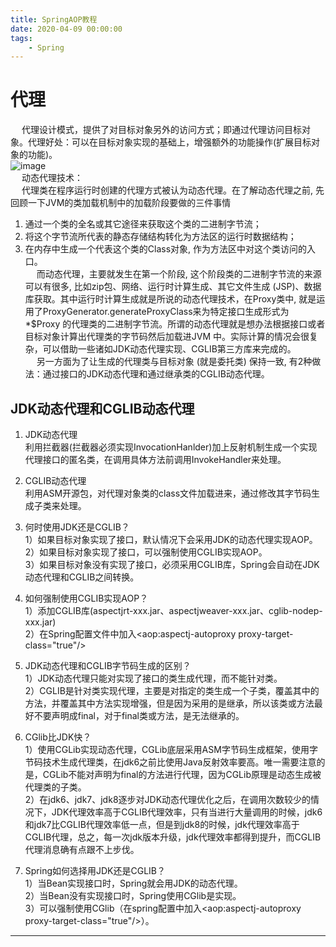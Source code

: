 ```yaml
---
title: SpringAOP教程  
date: 2020-04-09 00:00:00
tags:
    - Spring
---
```


# 代理  
&emsp; 代理设计模式，提供了对目标对象另外的访问方式；即通过代理访问目标对象。代理好处：可以在目标对象实现的基础上，增强额外的功能操作(扩展目标对象的功能)。  
![image](https://gitee.com/wt1814/pic-host/raw/master/images/SSM/AOP/AOP-1.png)  
&emsp; 动态代理技术：  
&emsp; 代理类在程序运行时创建的代理方式被认为动态代理。在了解动态代理之前, 先回顾一下JVM的类加载机制中的加载阶段要做的三件事情  
1. 通过一个类的全名或其它途径来获取这个类的二进制字节流；  
2. 将这个字节流所代表的静态存储结构转化为方法区的运行时数据结构；  
3. 在内存中生成一个代表这个类的Class对象, 作为方法区中对这个类访问的入口。  
&emsp; 而动态代理，主要就发生在第一个阶段, 这个阶段类的二进制字节流的来源可以有很多, 比如zip包、网络、运行时计算生成、其它文件生成 (JSP)、数据库获取。其中运行时计算生成就是所说的动态代理技术，在Proxy类中, 就是运用了ProxyGenerator.generateProxyClass来为特定接口生成形式为 *$Proxy 的代理类的二进制字节流。所谓的动态代理就是想办法根据接口或者目标对象计算出代理类的字节码然后加载进JVM 中。实际计算的情况会很复杂，可以借助一些诸如JDK动态代理实现、CGLIB第三方库来完成的。  
&emsp; 另一方面为了让生成的代理类与目标对象 (就是委托类) 保持一致, 有2种做法：通过接口的JDK动态代理和通过继承类的CGLIB动态代理。  

## JDK动态代理和CGLIB动态代理  
  
1. JDK动态代理  
利用拦截器(拦截器必须实现InvocationHanlder)加上反射机制生成一个实现代理接口的匿名类，在调用具体方法前调用InvokeHandler来处理。  

2. CGLIB动态代理  
利用ASM开源包，对代理对象类的class文件加载进来，通过修改其字节码生成子类来处理。  

3. 何时使用JDK还是CGLIB？  
1）如果目标对象实现了接口，默认情况下会采用JDK的动态代理实现AOP。  
2）如果目标对象实现了接口，可以强制使用CGLIB实现AOP。  
3）如果目标对象没有实现了接口，必须采用CGLIB库，Spring会自动在JDK动态代理和CGLIB之间转换。  

4. 如何强制使用CGLIB实现AOP？  
1）添加CGLIB库(aspectjrt-xxx.jar、aspectjweaver-xxx.jar、cglib-nodep-xxx.jar)  
2）在Spring配置文件中加入<aop:aspectj-autoproxy proxy-target-class="true"/>  

5. JDK动态代理和CGLIB字节码生成的区别？   
1）JDK动态代理只能对实现了接口的类生成代理，而不能针对类。  
2）CGLIB是针对类实现代理，主要是对指定的类生成一个子类，覆盖其中的方法，并覆盖其中方法实现增强，但是因为采用的是继承，所以该类或方法最好不要声明成final，对于final类或方法，是无法继承的。  

6. CGlib比JDK快？  
1）使用CGLib实现动态代理，CGLib底层采用ASM字节码生成框架，使用字节码技术生成代理类，在jdk6之前比使用Java反射效率要高。唯一需要注意的是，CGLib不能对声明为final的方法进行代理，因为CGLib原理是动态生成被代理类的子类。  
2）在jdk6、jdk7、jdk8逐步对JDK动态代理优化之后，在调用次数较少的情况下，JDK代理效率高于CGLIB代理效率，只有当进行大量调用的时候，jdk6和jdk7比CGLIB代理效率低一点，但是到jdk8的时候，jdk代理效率高于CGLIB代理，总之，每一次jdk版本升级，jdk代理效率都得到提升，而CGLIB代理消息确有点跟不上步伐。  

7. Spring如何选择用JDK还是CGLIB？  
1）当Bean实现接口时，Spring就会用JDK的动态代理。  
2）当Bean没有实现接口时，Spring使用CGlib是实现。  
3）可以强制使用CGlib（在spring配置中加入<aop:aspectj-autoproxy proxy-target-class="true"/>）。   

----




